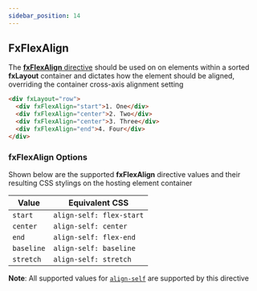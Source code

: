 ```yaml
---
sidebar_position: 14
---
```


## FxFlexAlign

The [**fxFlexAlign** directive][align] should be used on on elements within a sorted **fxLayout** container and
dictates how the element should be aligned, overriding the container cross-axis alignment setting

```html
<div fxLayout="row">
  <div fxFlexAlign="start">1. One</div>
  <div fxFlexAlign="center">2. Two</div>
  <div fxFlexAlign="center">3. Three</div>
  <div fxFlexAlign="end">4. Four</div>
</div>
```

### fxFlexAlign Options

Shown below are the supported **fxFlexAlign** directive values and their resulting CSS stylings on the hosting element
container

| Value      | Equivalent CSS           |
| ---------- | ------------------------ |
| `start`    | `align-self: flex-start` |
| `center`   | `align-self: center`     |
| `end`      | `align-self: flex-end`   |
| `baseline` | `align-self: baseline`   |
| `stretch`  | `align-self: stretch`    |

**Note**: All supported values for [`align-self`](https://developer.mozilla.org/en-US/docs/Web/CSS/align-self) are
supported by this directive

[align]: https://github.com/ngbracket/ngx-layout/blob/main/src/lib/flex/flex-align/flex-align.ts#L38
